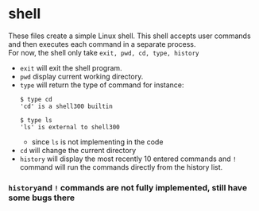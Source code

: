 # shell
These files create a simple Linux shell. This shell accepts user commands and then executes each command in a separate process. <br>
For now, the shell only take `exit, pwd, cd, type, history` <br>
* `exit` will exit the shell program.
* `pwd` display current working directory.
* `type` will return the type of command for instance:
    ```
    $ type cd
    'cd' is a shell300 builtin
    
    $ type ls
    'ls' is external to shell300
    ```
    * since `ls` is not implementing in the code
* `cd` will change the current directory
* `history` will display the most recently 10 entered commands and `!` command will run the commands directly from the history list.<br>
### `history`and `!` commands are not fully implemented, still have some bugs there
